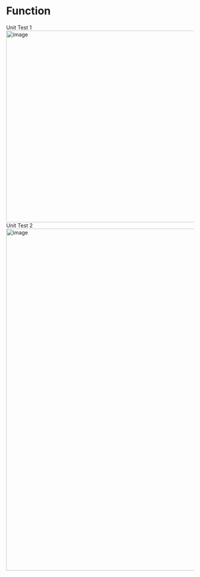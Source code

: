 # Function
Unit Test 1
<img width="515" alt="image" src="https://user-images.githubusercontent.com/76262941/231265832-abaab1c1-5e65-4eb5-8b48-21269d234c4d.png">
Unit Test 2
<img width="919" alt="image" src="https://user-images.githubusercontent.com/76262941/231265955-1a24117a-d266-4af3-97f9-6396239f0643.png">
